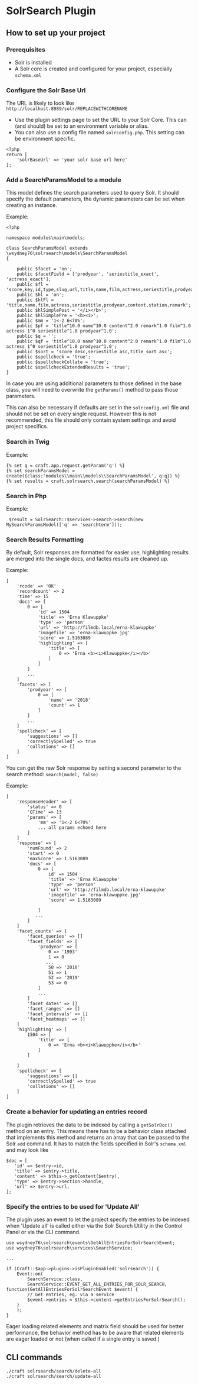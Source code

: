 # SolrSearch Plugin

## How to set up your project 

### Prerequisites

* Solr is installed
* A Solr core is created and configured for your project, especially `schema.xml`

### Configure the Solr Base Url

The URL is likely to look like ` http://localhost:8989/solr/REPLACEWITHCORENAME`

* Use the plugin settings page to set the URL to your Solr Core. This can (and should) 
be set to an environment variable or alias. 
* You can also use a config file named `solrconfig.php`. This setting can be environment
specific. 

````
<?php
return [
    'solrBaseUrl' => 'your solr base url here'
];

````

### Add a SearchParamsModel to a module

This model defines the search parameters used to query Solr. 
It should specify the default parameters, the dynamic parameters can be set when creating an instance.

Example:

````
<?php

namespace modules\main\models;

class SearchParamsModel extends \wsydney76\solrsearch\models\SearchParamsModel
{

    public $facet = 'on';
    public $facetField = ['prodyear', 'seriestitle_exact', 'actress_exact'];
    public $fl = 'score,key,id,type,slug,url,title,name,film,actress,seriestitle,prodyear,imagefile,station,remark';
    public $hl = 'on';
    public $hlFl = 'title,name,film,actress,seriestitle,prodyear,content,station,remark';
    public $hlSimplePost = '</i></b>';
    public $hlSimplePre = '<b><i>';
    public $mm = '1<-2 6<70%';
    public $pf = 'title^10.0 name^10.0 content^2.0 remark^1.0 film^1.0 actress 1^0 seriestitle^1.0 prodyear^1.0';
    public $q = '';
    public $qf = 'title^10.0 name^10.0 content^2.0 remark^1.0 film^1.0 actress 1^0 seriestitle^1.0 prodyear^1.0';
    public $sort = 'score desc,seriestitle asc,title_sort asc';
    public $spellcheck = 'true';
    public $spellcheckCollate = 'true';
    public $spellcheckExtendedResults = 'true';
}
````

In case you are using additional parameters to those defined in the base class, you will 
need to overwrite the `getParams()` method to pass those parameters.

This can also be necessary if defaults are set in the `solrconfig.xml` file and should not be
set on every single request. However this is not recommended, this file should only contain system 
settings and avoid project specifics.

### Search in Twig

Example:

````
{% set q = craft.app.request.getParam('q') %}
{% set searchParamsModel = create({class:'modules\\main\\models\\SearchParamsModel', q:q}) %}
{% set results = craft.solrsearch.search(searchParamsModel) %}
````

### Search in Php

Example:

````
 $result = SolrSearch::$services->search->search(new MySearchParamsModel(['q' => 'searchterm']));
````

### Search Results Formatting

By default, Solr responses are formatted for easier use, highlighting results are merged into the single docs, 
and factes results are cleaned up.

Example:
````
[
    'rcode' => 'OK'
    'recordcount' => 2
    'time' => 15
    'docs' => [
        0 => [
            'id' => 1504
            'title' => 'Erna Klawuppke'
            'type' => 'person'       
            'url' => 'http://filmdb.local/erna-klawuppke'
            'imagefile' => 'erna-klawuppke.jpg'        
            'score' => 1.5163089
            'highlighting' => [
                'title' => [
                    0 => 'Erna <b><i>Klawuppke</i></b>'
                ]
            ]
        ]
        ...
    ]
    'facets' => [
        'prodyear' => [
            0 => [
                'name' => '2018'
                'count' => 1
            ]
        ]
        ...
    ]
    'spellcheck' => [
        'suggestions' => []
        'correctlySpelled' => true
        'collations' => []
    ]
]
````

You can get the raw Solr response by setting a second parameter to the search method: `search(model, false)`

Example: 
````
[
    'responseHeader' => [
        'status' => 0
        'QTime' => 13
        'params' => [
            'mm' => '1<-2 6<70%'
            ... all params echoed here
        ]
    ]
    'response' => [
        'numFound' => 2
        'start' => 0
        'maxScore' => 1.5163089
        'docs' => [
            0 => [
                id' => 1504
                'title' => 'Erna Klawuppke'
                'type' => 'person'       
                'url' => 'http://filmdb.local/erna-klawuppke'
                'imagefile' => 'erna-klawuppke.jpg'        
                'score' => 1.5163089
               
            ]
           ...
        ]
    ]
    'facet_counts' => [
        'facet_queries' => []
        'facet_fields' => [
            'prodyear' => [
                0 => '1993'
                1 => 0
               ...
                50 => '2018'
                51 => 1
                52 => '2019'
                53 => 0
            ]
            ...
        ]
        'facet_dates' => []
        'facet_ranges' => []
        'facet_intervals' => []
        'facet_heatmaps' => []
    ]
    'highlighting' => [
        1504 => [
            'title' => [
                0 => 'Erna <b><i>Klawuppke</i></b>'
            ]
        ]
       
    ]
    'spellcheck' => [
        'suggestions' => []
        'correctlySpelled' => true
        'collations' => []
    ]
]
````

### Create a behavior for updating an entries record 

The plugin retrieves the data to be indexed by calling a `getSolrDoc()` method on an entry.
This means there has to be a behavior class attached that implements this method and returns 
an array that can be passed to the Solr `add` command. It has to match the fields specified
 in Solr's `schema.xml` and may look like
 
 ````
$doc = [
    'id' => $entry->id,
    'title' => $entry->title,
    'content' => $this->_getContent($entry),
    'type' => $entry->section->handle,
    'url' => $entry->url,
];
````

### Specify the entries to be used for 'Update All'

The plugin uses an event to let the project specify the entries to be indexed when 'Update all' is called
either via the Solr Search Utility in the Control Panel or via the CLI command.

````
use wsydney76\solrsearch\events\GetAllEntriesForSolrSearchEvent;
use wsydney76\solrsearch\services\SearchService;

...

if (Craft::$app->plugins->isPluginEnabled('solrsearch')) {
    Event::on(
        SearchService::class,
        SearchService::EVENT_GET_ALL_ENTRIES_FOR_SOLR_SEARCH, function(GetAllEntriesForSolrSearchEvent $event) {
        // Get entries, eg. via a service
        $event->entries = $this->content->getEntriesForSolrSearch();
    }
    );
}
````

Eager loading related elements and matrix field should be used for better performance, the behavior method has to be aware that
related elements are eager loaded or not (when called if a single entry is saved.)

## CLI commands    

````
./craft solrsearch/search/delete-all
./craft solrsearch/search/update-all
````
